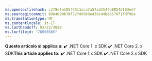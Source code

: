 ```yaml
---
ms.openlocfilehash: c378efa105f4611aca7a57ad354fb8854d103ed7
ms.sourcegitcommit: 09b4090b78f52fd09b0e430cd4b26576f1fdf96e
ms.translationtype: MT
ms.contentlocale: it-IT
ms.lasthandoff: 01/22/2020
ms.locfileid: "76508585"
---
```

<span data-ttu-id="2d560-101">**Questo articolo si applica a:** ✔️ .NET Core 1. x SDK ✔️ .NET Core 2. x SDK</span><span class="sxs-lookup"><span data-stu-id="2d560-101">**This article applies to:** ✔️ .NET Core 1.x SDK ✔️ .NET Core 2.x SDK</span></span>
